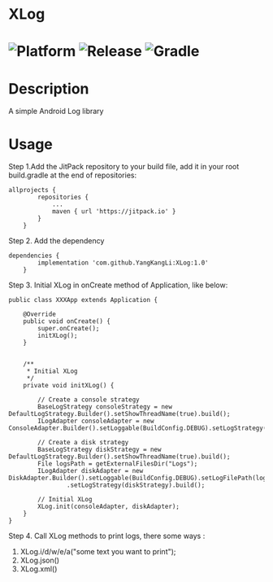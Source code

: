 # XLog

![Platform](https://img.shields.io/badge/platform-Android-blue.svg)  ![Release](https://img.shields.io/badge/release-1.0-blue.svg)  ![Gradle](https://img.shields.io/badge/gradle-3.5.3-blue.svg)
=====

Description
=====
A simple Android Log library

Usage
=====

Step 1.Add the JitPack repository to your build file, add it in your root build.gradle at the end of repositories:

```
allprojects {
		repositories {
			...
			maven { url 'https://jitpack.io' }
		}
	}
```
Step 2. Add the dependency

```
dependencies {
		implementation 'com.github.YangKangLi:XLog:1.0'
	}
```
Step 3. Initial XLog in onCreate method of Application, like below:
```
public class XXXApp extends Application {

    @Override
    public void onCreate() {
        super.onCreate();
        initXLog();
    }


    /**
     * Initial XLog
     */
    private void initXLog() {

        // Create a console strategy
        BaseLogStrategy consoleStrategy = new DefaultLogStrategy.Builder().setShowThreadName(true).build();
        ILogAdapter consoleAdapter = new ConsoleAdapter.Builder().setLoggable(BuildConfig.DEBUG).setLogStrategy(consoleStrategy).build();

        // Create a disk strategy
        BaseLogStrategy diskStrategy = new DefaultLogStrategy.Builder().setShowThreadName(true).build();
        File logsPath = getExternalFilesDir("Logs");
        ILogAdapter diskAdapter = new DiskAdapter.Builder().setLoggable(BuildConfig.DEBUG).setLogFilePath(logsPath)
                .setLogStrategy(diskStrategy).build();

        // Initial XLog
        XLog.init(consoleAdapter, diskAdapter);
    }
}
```
Step 4. Call XLog methods to print logs, there some ways :
1) XLog.i/d/w/e/a("some text you want to print");
2) XLog.json() 
3) XLog.xml()